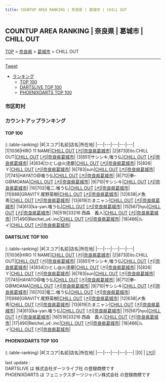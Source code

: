```yaml
---
title: COUNTUP AREA RANKING | 奈良県 | 葛城市 | CHILL OUT
---
```

## COUNTUP AREA RANKING | 奈良県 | 葛城市 | CHILL OUT

[TOP](/darts/rank/) > [奈良県](/darts/rank/奈良県/) > [葛城市](/darts/rank/奈良県/葛城市/) > CHILL OUT

___

<a href="https://twitter.com/share?ref_src=twsrc%5Etfw" data-text="COUNTUP AREA RANKING | 奈良県葛城市CHILL OUT" class="twitter-share-button" data-hashtags="DARTSLIVE,PHOENIXDARTS,darts,ダーツ" data-show-count="false">Tweet</a>

* [ランキング](#カウントアップランキング)
    * [TOP 100](#top-100)
    * [DARTSLIVE TOP 100](#dartslive-top-100)
    * [PHOENIXDARTS TOP 100](#phoenixdarts-top-100)

### 市区町村

<ul>

</ul>

### カウントアップランキング

#### TOP 100



{:.table-ranking}
|#|スコア|名前|店名|所在地|
|---|---|---|---|---|
|1|1036|<span class="rank-name-dl">HIRO 11 NAME</span>|<a href="/darts/rank/shops/1211d3114ecdb39f0d9b047a20a7ba1e.html">CHILL OUT</a> <a href="https://search.dartslive.com/jp/shop/1211d3114ecdb39f0d9b047a20a7ba1e">[↗]</a>|<a href="/darts/rank/奈良県/葛城市">奈良県葛城市</a>|
|2|873|<span class="rank-name-dl">Eito.CHILL OUT</span>|<a href="/darts/rank/shops/1211d3114ecdb39f0d9b047a20a7ba1e.html">CHILL OUT</a> <a href="https://search.dartslive.com/jp/shop/1211d3114ecdb39f0d9b047a20a7ba1e">[↗]</a>|<a href="/darts/rank/奈良県/葛城市">奈良県葛城市</a>|
|3|851|<span class="rank-name-dl">サシシキ,嗤う仏</span>|<a href="/darts/rank/shops/1211d3114ecdb39f0d9b047a20a7ba1e.html">CHILL OUT</a> <a href="https://search.dartslive.com/jp/shop/1211d3114ecdb39f0d9b047a20a7ba1e">[↗]</a>|<a href="/darts/rank/奈良県/葛城市">奈良県葛城市</a>|
|4|834|<span class="rank-name-dl">ひとし@火逹磨</span>|<a href="/darts/rank/shops/1211d3114ecdb39f0d9b047a20a7ba1e.html">CHILL OUT</a> <a href="https://search.dartslive.com/jp/shop/1211d3114ecdb39f0d9b047a20a7ba1e">[↗]</a>|<a href="/darts/rank/奈良県/葛城市">奈良県葛城市</a>|
|5|826|<span class="rank-name-dl">Ｙ</span>|<a href="/darts/rank/shops/1211d3114ecdb39f0d9b047a20a7ba1e.html">CHILL OUT</a> <a href="https://search.dartslive.com/jp/shop/1211d3114ecdb39f0d9b047a20a7ba1e">[↗]</a>|<a href="/darts/rank/奈良県/葛城市">奈良県葛城市</a>|
|6|783|<span class="rank-name-dl">sun</span>|<a href="/darts/rank/shops/1211d3114ecdb39f0d9b047a20a7ba1e.html">CHILL OUT</a> <a href="https://search.dartslive.com/jp/shop/1211d3114ecdb39f0d9b047a20a7ba1e">[↗]</a>|<a href="/darts/rank/奈良県/葛城市">奈良県葛城市</a>|
|7|745|<span class="rank-name-dl">HAYATO@嗤う仏</span>|<a href="/darts/rank/shops/1211d3114ecdb39f0d9b047a20a7ba1e.html">CHILL OUT</a> <a href="https://search.dartslive.com/jp/shop/1211d3114ecdb39f0d9b047a20a7ba1e">[↗]</a>|<a href="/darts/rank/奈良県/葛城市">奈良県葛城市</a>|
|8|712|<span class="rank-name-dl">拳ｰG@MOANA</span>|<a href="/darts/rank/shops/1211d3114ecdb39f0d9b047a20a7ba1e.html">CHILL OUT</a> <a href="https://search.dartslive.com/jp/shop/1211d3114ecdb39f0d9b047a20a7ba1e">[↗]</a>|<a href="/darts/rank/奈良県/葛城市">奈良県葛城市</a>|
|9|710|<span class="rank-name-dl">サシシキ</span>|<a href="/darts/rank/shops/1211d3114ecdb39f0d9b047a20a7ba1e.html">CHILL OUT</a> <a href="https://search.dartslive.com/jp/shop/1211d3114ecdb39f0d9b047a20a7ba1e">[↗]</a>|<a href="/darts/rank/奈良県/葛城市">奈良県葛城市</a>|
|10|702|<span class="rank-name-dl">竜二.嗤う仏</span>|<a href="/darts/rank/shops/1211d3114ecdb39f0d9b047a20a7ba1e.html">CHILL OUT</a> <a href="https://search.dartslive.com/jp/shop/1211d3114ecdb39f0d9b047a20a7ba1e">[↗]</a>|<a href="/darts/rank/奈良県/葛城市">奈良県葛城市</a>|
|11|688|<span class="rank-name-dl">GRAVITY.尾野英樹</span>|<a href="/darts/rank/shops/1211d3114ecdb39f0d9b047a20a7ba1e.html">CHILL OUT</a> <a href="https://search.dartslive.com/jp/shop/1211d3114ecdb39f0d9b047a20a7ba1e">[↗]</a>|<a href="/darts/rank/奈良県/葛城市">奈良県葛城市</a>|
|12|638|<span class="rank-name-dl">〆魚靑</span>|<a href="/darts/rank/shops/1211d3114ecdb39f0d9b047a20a7ba1e.html">CHILL OUT</a> <a href="https://search.dartslive.com/jp/shop/1211d3114ecdb39f0d9b047a20a7ba1e">[↗]</a>|<a href="/darts/rank/奈良県/葛城市">奈良県葛城市</a>|
|13|619|<span class="rank-name-dl">たまニャン</span>|<a href="/darts/rank/shops/1211d3114ecdb39f0d9b047a20a7ba1e.html">CHILL OUT</a> <a href="https://search.dartslive.com/jp/shop/1211d3114ecdb39f0d9b047a20a7ba1e">[↗]</a>|<a href="/darts/rank/奈良県/葛城市">奈良県葛城市</a>|
|14|613|<span class="rank-name-dl">ka-yan.嗤う仏</span>|<a href="/darts/rank/shops/1211d3114ecdb39f0d9b047a20a7ba1e.html">CHILL OUT</a> <a href="https://search.dartslive.com/jp/shop/1211d3114ecdb39f0d9b047a20a7ba1e">[↗]</a>|<a href="/darts/rank/奈良県/葛城市">奈良県葛城市</a>|
|15|567|<span class="rank-name-dl">hyu</span>|<a href="/darts/rank/shops/1211d3114ecdb39f0d9b047a20a7ba1e.html">CHILL OUT</a> <a href="https://search.dartslive.com/jp/shop/1211d3114ecdb39f0d9b047a20a7ba1e">[↗]</a>|<a href="/darts/rank/奈良県/葛城市">奈良県葛城市</a>|
|16|519|<span class="rank-name-dl">33216 西森　義人</span>|<a href="/darts/rank/shops/1211d3114ecdb39f0d9b047a20a7ba1e.html">CHILL OUT</a> <a href="https://search.dartslive.com/jp/shop/1211d3114ecdb39f0d9b047a20a7ba1e">[↗]</a>|<a href="/darts/rank/奈良県/葛城市">奈良県葛城市</a>|
|17|490|<span class="rank-name-dl">Reichel_u☪.inc</span>|<a href="/darts/rank/shops/1211d3114ecdb39f0d9b047a20a7ba1e.html">CHILL OUT</a> <a href="https://search.dartslive.com/jp/shop/1211d3114ecdb39f0d9b047a20a7ba1e">[↗]</a>|<a href="/darts/rank/奈良県/葛城市">奈良県葛城市</a>|
|18|466|<span class="rank-name-dl">ルイ</span>|<a href="/darts/rank/shops/1211d3114ecdb39f0d9b047a20a7ba1e.html">CHILL OUT</a> <a href="https://search.dartslive.com/jp/shop/1211d3114ecdb39f0d9b047a20a7ba1e">[↗]</a>|<a href="/darts/rank/奈良県/葛城市">奈良県葛城市</a>|


#### DARTSLIVE TOP 100



{:.table-ranking}
|#|スコア|名前|店名|所在地|
|---|---|---|---|---|
|1|1036|<span class="rank-name-dl">HIRO 11 NAME</span>|<a href="/darts/rank/shops/1211d3114ecdb39f0d9b047a20a7ba1e.html">CHILL OUT</a> <a href="https://search.dartslive.com/jp/shop/1211d3114ecdb39f0d9b047a20a7ba1e">[↗]</a>|<a href="/darts/rank/奈良県/葛城市">奈良県葛城市</a>|
|2|873|<span class="rank-name-dl">Eito.CHILL OUT</span>|<a href="/darts/rank/shops/1211d3114ecdb39f0d9b047a20a7ba1e.html">CHILL OUT</a> <a href="https://search.dartslive.com/jp/shop/1211d3114ecdb39f0d9b047a20a7ba1e">[↗]</a>|<a href="/darts/rank/奈良県/葛城市">奈良県葛城市</a>|
|3|851|<span class="rank-name-dl">サシシキ,嗤う仏</span>|<a href="/darts/rank/shops/1211d3114ecdb39f0d9b047a20a7ba1e.html">CHILL OUT</a> <a href="https://search.dartslive.com/jp/shop/1211d3114ecdb39f0d9b047a20a7ba1e">[↗]</a>|<a href="/darts/rank/奈良県/葛城市">奈良県葛城市</a>|
|4|834|<span class="rank-name-dl">ひとし@火逹磨</span>|<a href="/darts/rank/shops/1211d3114ecdb39f0d9b047a20a7ba1e.html">CHILL OUT</a> <a href="https://search.dartslive.com/jp/shop/1211d3114ecdb39f0d9b047a20a7ba1e">[↗]</a>|<a href="/darts/rank/奈良県/葛城市">奈良県葛城市</a>|
|5|826|<span class="rank-name-dl">Ｙ</span>|<a href="/darts/rank/shops/1211d3114ecdb39f0d9b047a20a7ba1e.html">CHILL OUT</a> <a href="https://search.dartslive.com/jp/shop/1211d3114ecdb39f0d9b047a20a7ba1e">[↗]</a>|<a href="/darts/rank/奈良県/葛城市">奈良県葛城市</a>|
|6|783|<span class="rank-name-dl">sun</span>|<a href="/darts/rank/shops/1211d3114ecdb39f0d9b047a20a7ba1e.html">CHILL OUT</a> <a href="https://search.dartslive.com/jp/shop/1211d3114ecdb39f0d9b047a20a7ba1e">[↗]</a>|<a href="/darts/rank/奈良県/葛城市">奈良県葛城市</a>|
|7|745|<span class="rank-name-dl">HAYATO@嗤う仏</span>|<a href="/darts/rank/shops/1211d3114ecdb39f0d9b047a20a7ba1e.html">CHILL OUT</a> <a href="https://search.dartslive.com/jp/shop/1211d3114ecdb39f0d9b047a20a7ba1e">[↗]</a>|<a href="/darts/rank/奈良県/葛城市">奈良県葛城市</a>|
|8|712|<span class="rank-name-dl">拳ｰG@MOANA</span>|<a href="/darts/rank/shops/1211d3114ecdb39f0d9b047a20a7ba1e.html">CHILL OUT</a> <a href="https://search.dartslive.com/jp/shop/1211d3114ecdb39f0d9b047a20a7ba1e">[↗]</a>|<a href="/darts/rank/奈良県/葛城市">奈良県葛城市</a>|
|9|710|<span class="rank-name-dl">サシシキ</span>|<a href="/darts/rank/shops/1211d3114ecdb39f0d9b047a20a7ba1e.html">CHILL OUT</a> <a href="https://search.dartslive.com/jp/shop/1211d3114ecdb39f0d9b047a20a7ba1e">[↗]</a>|<a href="/darts/rank/奈良県/葛城市">奈良県葛城市</a>|
|10|702|<span class="rank-name-dl">竜二.嗤う仏</span>|<a href="/darts/rank/shops/1211d3114ecdb39f0d9b047a20a7ba1e.html">CHILL OUT</a> <a href="https://search.dartslive.com/jp/shop/1211d3114ecdb39f0d9b047a20a7ba1e">[↗]</a>|<a href="/darts/rank/奈良県/葛城市">奈良県葛城市</a>|
|11|688|<span class="rank-name-dl">GRAVITY.尾野英樹</span>|<a href="/darts/rank/shops/1211d3114ecdb39f0d9b047a20a7ba1e.html">CHILL OUT</a> <a href="https://search.dartslive.com/jp/shop/1211d3114ecdb39f0d9b047a20a7ba1e">[↗]</a>|<a href="/darts/rank/奈良県/葛城市">奈良県葛城市</a>|
|12|638|<span class="rank-name-dl">〆魚靑</span>|<a href="/darts/rank/shops/1211d3114ecdb39f0d9b047a20a7ba1e.html">CHILL OUT</a> <a href="https://search.dartslive.com/jp/shop/1211d3114ecdb39f0d9b047a20a7ba1e">[↗]</a>|<a href="/darts/rank/奈良県/葛城市">奈良県葛城市</a>|
|13|619|<span class="rank-name-dl">たまニャン</span>|<a href="/darts/rank/shops/1211d3114ecdb39f0d9b047a20a7ba1e.html">CHILL OUT</a> <a href="https://search.dartslive.com/jp/shop/1211d3114ecdb39f0d9b047a20a7ba1e">[↗]</a>|<a href="/darts/rank/奈良県/葛城市">奈良県葛城市</a>|
|14|613|<span class="rank-name-dl">ka-yan.嗤う仏</span>|<a href="/darts/rank/shops/1211d3114ecdb39f0d9b047a20a7ba1e.html">CHILL OUT</a> <a href="https://search.dartslive.com/jp/shop/1211d3114ecdb39f0d9b047a20a7ba1e">[↗]</a>|<a href="/darts/rank/奈良県/葛城市">奈良県葛城市</a>|
|15|567|<span class="rank-name-dl">hyu</span>|<a href="/darts/rank/shops/1211d3114ecdb39f0d9b047a20a7ba1e.html">CHILL OUT</a> <a href="https://search.dartslive.com/jp/shop/1211d3114ecdb39f0d9b047a20a7ba1e">[↗]</a>|<a href="/darts/rank/奈良県/葛城市">奈良県葛城市</a>|
|16|519|<span class="rank-name-dl">33216 西森　義人</span>|<a href="/darts/rank/shops/1211d3114ecdb39f0d9b047a20a7ba1e.html">CHILL OUT</a> <a href="https://search.dartslive.com/jp/shop/1211d3114ecdb39f0d9b047a20a7ba1e">[↗]</a>|<a href="/darts/rank/奈良県/葛城市">奈良県葛城市</a>|
|17|490|<span class="rank-name-dl">Reichel_u☪.inc</span>|<a href="/darts/rank/shops/1211d3114ecdb39f0d9b047a20a7ba1e.html">CHILL OUT</a> <a href="https://search.dartslive.com/jp/shop/1211d3114ecdb39f0d9b047a20a7ba1e">[↗]</a>|<a href="/darts/rank/奈良県/葛城市">奈良県葛城市</a>|
|18|466|<span class="rank-name-dl">ルイ</span>|<a href="/darts/rank/shops/1211d3114ecdb39f0d9b047a20a7ba1e.html">CHILL OUT</a> <a href="https://search.dartslive.com/jp/shop/1211d3114ecdb39f0d9b047a20a7ba1e">[↗]</a>|<a href="/darts/rank/奈良県/葛城市">奈良県葛城市</a>|


#### PHOENIXDARTS TOP 100



{:.table-ranking}
|#|スコア|名前|店名|所在地|
|---|---|---|---|---|
||0|<span class="rank-name-dl"> </span>|<a href="/darts/rank/shops/.html"></a> <a href="">[↗]</a>|<a href="/darts/rank//"></a>|


<div class="footer border-top border-gray-light mt-5 pt-3 text-right text-gray">
    last update : <span style="font-weight: italic" id="foot_last_modified"></span><br />
    DARTSLIVE は 株式会社ダーツライブ社 の登録商標です<br />
    PHOENIXDARTS は フェニックスダーツジャパン株式会社 の登録商標です<br />
</div>

<script src="https://cdnjs.cloudflare.com/ajax/libs/jquery.tablesorter/2.31.3/js/jquery.tablesorter.min.js" integrity="sha512-qzgd5cYSZcosqpzpn7zF2ZId8f/8CHmFKZ8j7mU4OUXTNRd5g+ZHBPsgKEwoqxCtdQvExE5LprwwPAgoicguNg==" crossorigin="anonymous" referrerpolicy="no-referrer"></script>
<link rel="stylesheet" href="https://cdnjs.cloudflare.com/ajax/libs/jquery.tablesorter/2.31.3/css/theme.default.min.css" integrity="sha512-wghhOJkjQX0Lh3NSWvNKeZ0ZpNn+SPVXX1Qyc9OCaogADktxrBiBdKGDoqVUOyhStvMBmJQ8ZdMHiR3wuEq8+w==" crossorigin="anonymous" referrerpolicy="no-referrer" />
<script>
$(function() {
    $(".table-ranking").tablesorter({sortList:[[0, 0]]});
    $("#foot_last_modified").text(formatDate(new Date(document.lastModified), 'yyyy-MM-dd HH:mm:ss'));
});
</script>

<script async src="https://platform.twitter.com/widgets.js" charset="utf-8"></script>